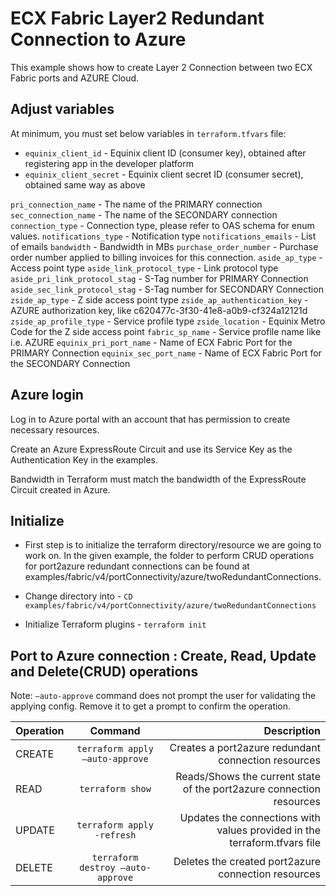 # ECX Fabric Layer2 Redundant Connection to Azure

This example shows how to create Layer 2 Connection between two ECX Fabric ports
and AZURE Cloud.

## Adjust variables

At minimum, you must set below variables in `terraform.tfvars` file:

* `equinix_client_id` - Equinix client ID (consumer key), obtained after
  registering app in the developer platform
* `equinix_client_secret` - Equinix client secret ID (consumer secret),
  obtained same way as above

`pri_connection_name` - The name of the PRIMARY connection
`sec_connection_name` - The name of the SECONDARY connection
`connection_type` - Connection type, please refer to OAS schema for enum values.
`notifications_type` - Notification type
`notifications_emails` - List of emails
`bandwidth` - Bandwidth in MBs
`purchase_order_number` - Purchase order number applied to billing invoices for this connection.
`aside_ap_type` - Access point type
`aside_link_protocol_type` - Link protocol type
`aside_pri_link_protocol_stag` - S-Tag number for PRIMARY Connection
`aside_sec_link_protocol_stag` - S-Tag number for SECONDARY Connection
`zside_ap_type` - Z side access point type
`zside_ap_authentication_key` - AZURE authorization key, like c620477c-3f30-41e8-a0b9-cf324a12121d
`zside_ap_profile_type` - Service profile type
`zside_location` - Equinix Metro Code for the Z side access point
`fabric_sp_name` - Service profile name like i.e. AZURE
`equinix_pri_port_name` -  Name of ECX Fabric Port for the PRIMARY Connection
`equinix_sec_port_name` - Name of ECX Fabric Port for the SECONDARY Connection

## Azure login

Log in to Azure portal with an account that has permission to create necessary resources.

Create an Azure ExpressRoute Circuit and use its Service Key as the Authentication Key in the examples.

Bandwidth in Terraform must match the bandwidth of the ExpressRoute Circuit created in Azure.

## Initialize
- First step is to initialize the terraform directory/resource we are going to work on.
  In the given example, the folder to perform CRUD operations for port2azure redundant connections can be found at examples/fabric/v4/portConnectivity/azure/twoRedundantConnections.

- Change directory into - `CD examples/fabric/v4/portConnectivity/azure/twoRedundantConnections`
- Initialize Terraform plugins - `terraform init`

## Port to Azure connection  : Create, Read, Update and Delete(CRUD) operations
Note: `–auto-approve` command does not prompt the user for validating the applying config. Remove it to get a prompt to confirm the operation.

| Operation |              Command              |                                                               Description |
|:----------|:---------------------------------:|--------------------------------------------------------------------------:|
| CREATE    |  `terraform apply –auto-approve`  |                       Creates a port2azure redundant connection resources |
| READ      |         `terraform show`          |      Reads/Shows the current state of the port2azure connection resources |
| UPDATE    |    `terraform apply -refresh`     | Updates the connections with values provided in the terraform.tfvars file |
| DELETE    | `terraform destroy –auto-approve` |                       Deletes the created port2azure connection resources |

